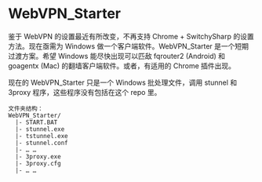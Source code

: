 WebVPN_Starter
==============

鉴于 WebVPN 的设置最近有所改变，不再支持 Chrome + SwitchySharp 的设置方法。现在亟需为 Windows 做一个客户端软件。WebVPN_Starter 是一个短期过渡方案。希望 Windows 能尽快出现可以匹敌 fqrouter2 (Android) 和 goagentx (Mac) 的翻墙客户端软件。或者，有适用的 Chrome 插件出现。

现在的 WebVPN_Starter 只是一个 Windows 批处理文件，调用 stunnel 和 3proxy 程序，这些程序没有包括在这个 repo 里。


```
文件夹结构：
WebVPN_Starter/
  |- START.BAT
  |- stunnel.exe
  |- tstunnel.exe
  |- stunnel.conf
  |- … …
  |- 3proxy.exe
  |- 3proxy.cfg
  |- … … 
  
```
